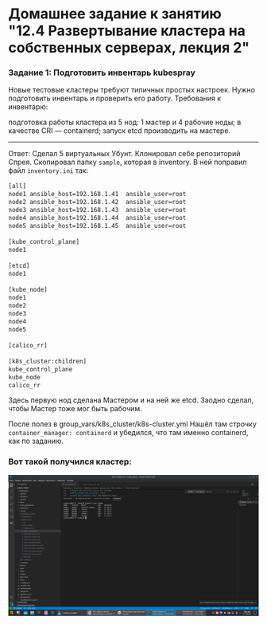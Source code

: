 # Домашнее задание к занятию "12.4 Развертывание кластера на собственных серверах, лекция 2"

### Задание 1: Подготовить инвентарь kubespray

Новые тестовые кластеры требуют типичных простых настроек. Нужно подготовить инвентарь и проверить его работу. Требования к инвентарю:

подготовка работы кластера из 5 нод: 1 мастер и 4 рабочие ноды;
в качестве CRI — containerd;
запуск etcd производить на мастере.

---

Ответ:
Сделал 5 виртуальных Убунт. Клонировал себе репозиторий Спрея. Скопировал папку `sample`, которая в inventory. В ней поправил файл `inventory.ini` так:
```
[all]
node1 ansible_host=192.168.1.41  ansible_user=root
node2 ansible_host=192.168.1.42  ansible_user=root
node3 ansible_host=192.168.1.43  ansible_user=root
node4 ansible_host=192.168.1.44  ansible_user=root
node5 ansible_host=192.168.1.45  ansible_user=root

[kube_control_plane]
node1

[etcd]
node1

[kube_node]
node1
node2
node3
node4
node5

[calico_rr]

[k8s_cluster:children]
kube_control_plane
kube_node
calico_rr
```
Здесь первую нод сделана Мастером и на ней же etcd. Заодно сделал, чтобы Мастер  тоже мог быть рабочим. 

После полез в group_vars/k8s_cluster/k8s-cluster.yml
Нашёл там строчку `container_manager: containerd` и убедился, что там именно containerd, как по заданию.

### Вот такой получился кластер:

![](Screen.png)